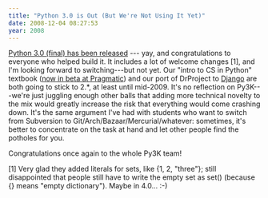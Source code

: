 ```yaml
---
title: "Python 3.0 is Out (But We're Not Using It Yet)"
date: 2008-12-04 08:27:53
year: 2008
---
```

<a href="http://www.python.org/download/releases/3.0/">Python 3.0 (final) has been released</a> --- yay, and congratulations to everyone who helped build it.  It includes a lot of welcome changes [1], and I'm looking forward to switching---but not yet.  Our "intro to CS in Python" textbook (<a href="http://pragprog.com/titles/gwpy/practical-programming">now in beta at Pragmatic</a>) and our port of DrProject to <a href="http://www.djangoproject.com/">Django</a> are both going to stick to 2.*, at least until mid-2009.  It's no reflection on Py3K---we're just juggling enough other balls that adding more technical novelty to the mix would greatly increase the risk that everything would come crashing down. It's the same argument I've had with students who want to switch from Subversion to Git/Arch/Bazaar/Mercurial/whatever: sometimes, it's better to concentrate on the task at hand and let other people find the potholes for you.

Congratulations once again to the whole Py3K team!

[1] Very glad they added literals for sets, like {1, 2, "three"}; still disappointed that people still have to write the empty set as set() (because {} means "empty dictionary").  Maybe in 4.0... :-)
